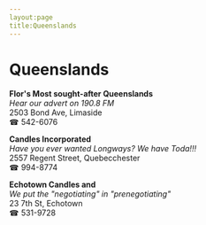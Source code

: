 ```yaml
---
layout:page
title:Queenslands
---
```

# Queenslands

**Flor's Most sought-after Queenslands**  
_Hear our advert on 190.8 FM_  
2503 Bond Ave, Limaside  
☎ 542-6076



**Candles Incorporated**  
_Have you ever wanted Longways? We have Toda!!!_  
2557 Regent Street, Quebecchester  
☎ 994-8774



**Echotown Candles and**  
_We put the "negotiating" in "prenegotiating"_  
23 7th St, Echotown  
☎ 531-9728



